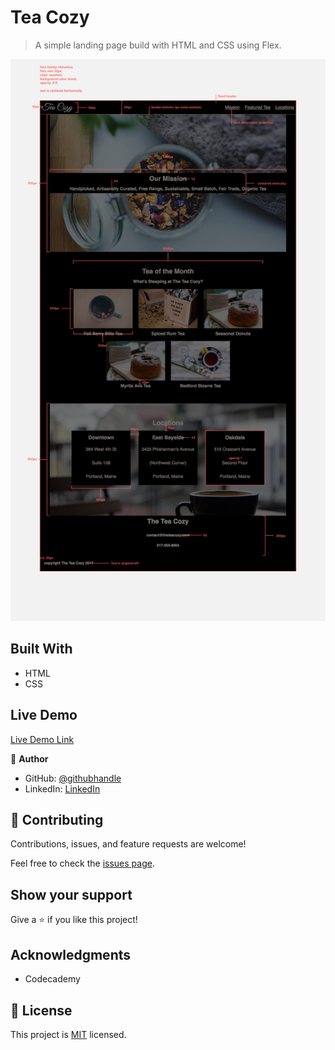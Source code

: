 # Tea Cozy

> A simple landing page build with HTML and CSS using Flex.

![screenshot](./app_screenshot.jpg)

## Built With

- HTML
- CSS

## Live Demo

[Live Demo Link](https://johndmurphy.github.io/tea-cozy/)

👤 **Author**

- GitHub: [@githubhandle](https://github.com/JohnDMurphy)
- LinkedIn: [LinkedIn](https://www.linkedin.com/in/john-murphy-5020271b5/)

## 🤝 Contributing

Contributions, issues, and feature requests are welcome!

Feel free to check the [issues page](../../issues/).

## Show your support

Give a ⭐️ if you like this project!

## Acknowledgments

- Codecademy

## 📝 License

This project is [MIT](./MIT.md) licensed.
